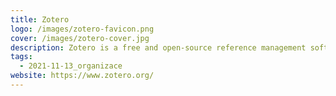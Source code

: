 ```yaml
---
title: Zotero
logo: /images/zotero-favicon.png
cover: /images/zotero-cover.jpg
description: Zotero is a free and open-source reference management software to manage bibliographic data and related research materials.
tags:
  - 2021-11-13_organizace
website: https://www.zotero.org/
---
```


